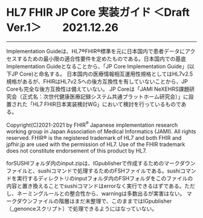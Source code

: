 # HL7 FHIR JP Core 実装ガイド ＜Draft Ver.1＞　　2021.12.26

---
Implementation Guideは、HL7®FHIR®標準を元に日本国内で患者データにアクセスするための最小限の適合性要件を定めたものである。日本国内での基底Implementation Guideとなることから、「JP Core Implementation Guide」(以下JP Core)と命名する。
日本国内の医療情報相互運用性規格としてはHL7v2.5規格があるが、FHIRはHL7v2.5への後方互換性を有していないことから、JP Coreも完全な後方互換性は備えていない。
JP Coreは「JAMI NeXEHRS課題研究会（正式名：次世代健康医療記録システム共通プラットホーム研究会）」に設置された「HL7 FHIR日本実装検討WG」において検討を行っているものである。


Copyright(C)2021-2021 by FHIR<sup>&reg;</sup> Japanese implementation research working group in Japan Association of Medical Informatics (JAMI). All rights reserved.
FHIR® is the registered trademark of HL7 and both FHIR and jpfhir.jp are used with the permission of HL7. Use of the FHIR trademark does not constitute endorsement of this product by HL7.

forSUSHIフォルダ内のinput.zipは、IGpublisherで作成するためのマークダウンファイルと、sushiコマンドで処理するためのFSHファイルである。sushiコマンドを実行するディレクトリのinputフォルダ内のFSHフォルダをこのファイルの内容と置き換えることでsushiコマンドはerrorなく実行できるはずである。ただし、ネーミングルールとの整合性から、warningは多数出るが実害はない。
マークダウンファイルの階層はまだ未整理で、このままではIGpublisher（_genonceスクリプト）で処理できるようにはなっていない。